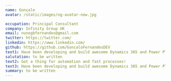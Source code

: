 ```yaml
---
name: Gonçalo
avatar: /static/images/ng-avatar-new.jpg

occupation: Principal Consultant
company: Infinity Group UK
email: nunogbfernandes@gmail.com
twitter: https://twitter.com/
linkedin: https://www.linkedin.com/
github: https://github.com/GoncaloFernandesDEV
text1: Have been developing and build awesome Dynamics 365 and Power Platform stuff for 5 years.
salutation: to be written
text2: Got a thing for automation and fast processes!
text3: Have been developing and build awesome Dynamics 365 and Power Platform stuff for 5 years.
summary: to be written
---
```

